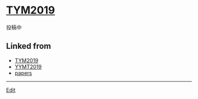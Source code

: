 ---
---
# [TYM2019](/TYM2019)

投稿中





## Linked from

* [TYM2019](TYM2019.md)
* [YYMT2019](YYMT2019.md)
* [papers](papers.md)


----
[Edit](https://github.com/vitroid/vitroid.github.io/edit/master/MD/TYM2019.md)

